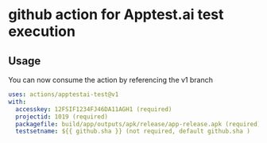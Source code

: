 # github action for Apptest.ai test execution 

## Usage

You can now consume the action by referencing the v1 branch

```yaml
uses: actions/apptestai-test@v1
with:
  accesskey: 12FSIF1234FJ46DA11AGH1 (required)
  projectid: 1019 (required)
  packagefile: build/app/outputs/apk/release/app-release.apk (required)
  testsetname: ${{ github.sha }} (not required, default github.sha )
```